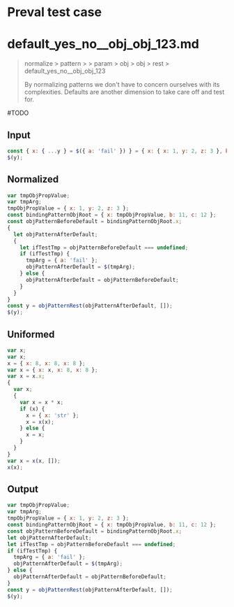 # Preval test case

# default_yes_no__obj_obj_123.md

> normalize > pattern >  > param > obj > obj > rest > default_yes_no__obj_obj_123
>
> By normalizing patterns we don't have to concern ourselves with its complexities. Defaults are another dimension to take care off and test for.

#TODO

## Input

`````js filename=intro
const { x: { ...y } = $({ a: 'fail' }) } = { x: { x: 1, y: 2, z: 3 }, b: 11, c: 12 };
$(y);
`````

## Normalized

`````js filename=intro
var tmpObjPropValue;
var tmpArg;
tmpObjPropValue = { x: 1, y: 2, z: 3 };
const bindingPatternObjRoot = { x: tmpObjPropValue, b: 11, c: 12 };
const objPatternBeforeDefault = bindingPatternObjRoot.x;
{
  let objPatternAfterDefault;
  {
    let ifTestTmp = objPatternBeforeDefault === undefined;
    if (ifTestTmp) {
      tmpArg = { a: 'fail' };
      objPatternAfterDefault = $(tmpArg);
    } else {
      objPatternAfterDefault = objPatternBeforeDefault;
    }
  }
}
const y = objPatternRest(objPatternAfterDefault, []);
$(y);
`````

## Uniformed

`````js filename=intro
var x;
var x;
x = { x: 8, x: 8, x: 8 };
var x = { x: x, x: 8, x: 8 };
var x = x.x;
{
  var x;
  {
    var x = x * x;
    if (x) {
      x = { x: 'str' };
      x = x(x);
    } else {
      x = x;
    }
  }
}
var x = x(x, []);
x(x);
`````

## Output

`````js filename=intro
var tmpObjPropValue;
var tmpArg;
tmpObjPropValue = { x: 1, y: 2, z: 3 };
const bindingPatternObjRoot = { x: tmpObjPropValue, b: 11, c: 12 };
const objPatternBeforeDefault = bindingPatternObjRoot.x;
let objPatternAfterDefault;
let ifTestTmp = objPatternBeforeDefault === undefined;
if (ifTestTmp) {
  tmpArg = { a: 'fail' };
  objPatternAfterDefault = $(tmpArg);
} else {
  objPatternAfterDefault = objPatternBeforeDefault;
}
const y = objPatternRest(objPatternAfterDefault, []);
$(y);
`````
